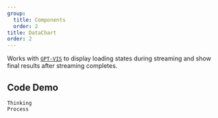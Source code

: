 ```yaml
---
group:
  title: Components
  order: 2
title: DataChart
order: 2
---
```


Works with [`GPT-VIS`](https://github.com/antvis/GPT-Vis) to display loading states during streaming and show final results after streaming completes.

## Code Demo

<!-- prettier-ignore -->
<code src="./demo/components/dataChart.tsx" description="Works with `GPT-VIS` to render charts">Thinking Process</code>
